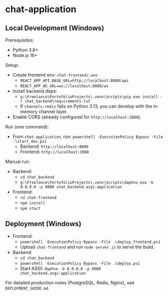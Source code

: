 # chat-application

## Local Development (Windows)

Prerequisites:
- Python 3.8+
- Node.js 16+

Setup:
- Create frontend env: `chat-frontend/.env`
  - `REACT_APP_API_BASE_URL=http://localhost:8000/api`
  - `REACT_APP_WS_URL=ws://localhost:8000/ws`
- Install backend deps:
  - `g:\Freelance\PortofolioProjects\.venv\Scripts\pip.exe install -r chat_backend\requirements.txt`
  - If `channels-redis` fails on Python 3.13, you can develop with the in-memory channel layer.
- Enable CORS (already configured for `http://localhost:3000`).

Run (one command):
- From `chat-application`, run: `powershell -ExecutionPolicy Bypass -File .\start_dev.ps1`
  - Backend: `http://localhost:8000`
  - Frontend: `http://localhost:3000`

Manual run:
- Backend:
  - `cd chat_backend`
  - `g:\Freelance\PortofolioProjects\.venv\Scripts\daphne.exe -b 0.0.0.0 -p 8000 chat_backend.asgi:application`
- Frontend:
  - `cd chat-frontend`
  - `npm install`
  - `npm start`

## Deployment (Windows)

- Frontend:
  - `powershell -ExecutionPolicy Bypass -File .\deploy_frontend.ps1`
  - Upload `chat-frontend` and run `node server.js` to serve the build.
- Backend:
  - `cd chat_backend`
  - `powershell -ExecutionPolicy Bypass -File .\deploy.ps1`
  - Start ASGI: `daphne -b 0.0.0.0 -p 8000 chat_backend.asgi:application`

For detailed production notes (PostgreSQL, Redis, Nginx), see `DEPLOYMENT_GUIDE.md`.